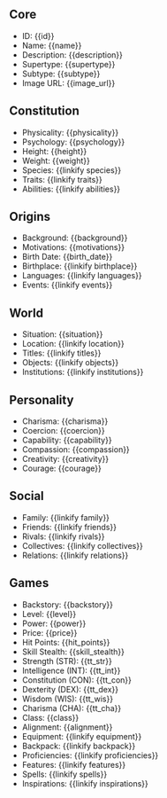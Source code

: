 ## Core
- <span class="text-field" data-tooltip="Text">ID</span>: {{id}}
- <span class="text-field" data-tooltip="Text">Name</span>: {{name}}
- <span class="text-field" data-tooltip="Text">Description</span>: {{description}}
- <span class="text-field" data-tooltip="Text">Supertype</span>: {{supertype}}
- <span class="text-field" data-tooltip="Text">Subtype</span>: {{subtype}}
- <span class="text-field" data-tooltip="Text">Image URL</span>: {{image_url}}

## Constitution
- <span class="text-field" data-tooltip="Text">Physicality</span>: {{physicality}}
- <span class="text-field" data-tooltip="Text">Psychology</span>: {{psychology}}
- <span class="number-field" data-tooltip="Number">Height</span>: {{height}}
- <span class="number-field" data-tooltip="Number">Weight</span>: {{weight}}
- <span class="multi-link-field" data-tooltip="Multi Species">Species</span>: {{linkify species}}
- <span class="multi-link-field" data-tooltip="Multi Trait">Traits</span>: {{linkify traits}}
- <span class="multi-link-field" data-tooltip="Multi Ability">Abilities</span>: {{linkify abilities}}

## Origins
- <span class="text-field" data-tooltip="Text">Background</span>: {{background}}
- <span class="text-field" data-tooltip="Text">Motivations</span>: {{motivations}}
- <span class="number-field" data-tooltip="Number">Birth Date</span>: {{birth_date}}
- <span class="link-field" data-tooltip="Single Location">Birthplace</span>: {{linkify birthplace}}
- <span class="multi-link-field" data-tooltip="Multi Language">Languages</span>: {{linkify languages}}
- <span class="multi-link-field" data-tooltip="Multi Event">Events</span>: {{linkify events}}

## World
- <span class="text-field" data-tooltip="Text">Situation</span>: {{situation}}
- <span class="link-field" data-tooltip="Single Location">Location</span>: {{linkify location}}
- <span class="multi-link-field" data-tooltip="Multi Title">Titles</span>: {{linkify titles}}
- <span class="multi-link-field" data-tooltip="Multi Object">Objects</span>: {{linkify objects}}
- <span class="multi-link-field" data-tooltip="Multi Institution">Institutions</span>: {{linkify institutions}}

## Personality
- <span class="number-field" data-tooltip="Number, max: 100">Charisma</span>: {{charisma}}
- <span class="number-field" data-tooltip="Number, max: 100">Coercion</span>: {{coercion}}
- <span class="number-field" data-tooltip="Number, max: 100">Capability</span>: {{capability}}
- <span class="number-field" data-tooltip="Number, max: 100">Compassion</span>: {{compassion}}
- <span class="number-field" data-tooltip="Number, max: 100">Creativity</span>: {{creativity}}
- <span class="number-field" data-tooltip="Number, max: 100">Courage</span>: {{courage}}

## Social
- <span class="multi-link-field" data-tooltip="Multi Family">Family</span>: {{linkify family}}
- <span class="multi-link-field" data-tooltip="Multi Character">Friends</span>: {{linkify friends}}
- <span class="multi-link-field" data-tooltip="Multi Character">Rivals</span>: {{linkify rivals}}
- <span class="multi-link-field" data-tooltip="Multi Collective">Collectives</span>: {{linkify collectives}}
- <span class="multi-link-field" data-tooltip="Multi Relation">Relations</span>: {{linkify relations}}

## Games
- <span class="text-field" data-tooltip="Text">Backstory</span>: {{backstory}}
- <span class="number-field" data-tooltip="Number, max: 100">Level</span>: {{level}}
- <span class="number-field" data-tooltip="Number">Power</span>: {{power}}
- <span class="number-field" data-tooltip="Number, max: 9999">Price</span>: {{price}}
- <span class="number-field" data-tooltip="Number, max: 999">Hit Points</span>: {{hit_points}}
- <span class="number-field" data-tooltip="Number">Skill Stealth</span>: {{skill_stealth}}
- <span class="number-field" data-tooltip="Number, max: 20">Strength (STR)</span>: {{tt_str}}
- <span class="number-field" data-tooltip="Number, max: 20">Intelligence (INT)</span>: {{tt_int}}
- <span class="number-field" data-tooltip="Number, max: 20">Constitution (CON)</span>: {{tt_con}}
- <span class="number-field" data-tooltip="Number, max: 20">Dexterity (DEX)</span>: {{tt_dex}}
- <span class="number-field" data-tooltip="Number, max: 20">Wisdom (WIS)</span>: {{tt_wis}}
- <span class="number-field" data-tooltip="Number, max: 20">Charisma (CHA)</span>: {{tt_cha}}
- <span class="text-field" data-tooltip="Text">Class</span>: {{class}}
- <span class="text-field" data-tooltip="Text">Alignment</span>: {{alignment}}
- <span class="multi-link-field" data-tooltip="Multi Object">Equipment</span>: {{linkify equipment}}
- <span class="multi-link-field" data-tooltip="Multi Object">Backpack</span>: {{linkify backpack}}
- <span class="multi-link-field" data-tooltip="Multi Ability">Proficiencies</span>: {{linkify proficiencies}}
- <span class="multi-link-field" data-tooltip="Multi Trait">Features</span>: {{linkify features}}
- <span class="multi-link-field" data-tooltip="Multi Ability">Spells</span>: {{linkify spells}}
- <span class="multi-link-field" data-tooltip="Multi Construct">Inspirations</span>: {{linkify inspirations}}

